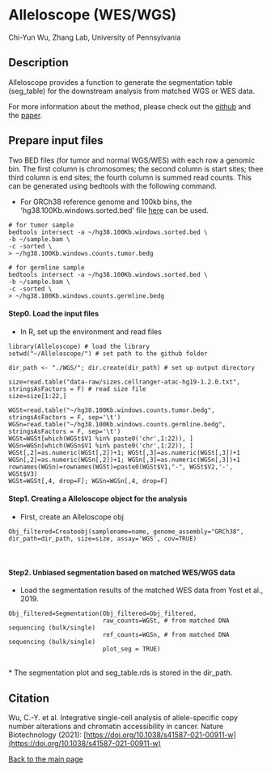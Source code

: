 Alleloscope (WES/WGS)
================
Chi-Yun Wu, Zhang Lab, University of Pennsylvania

## Description
Alleloscope provides a function to generate the segmentation table (seg_table) for the downstream analysis from matched WGS or WES data. 

For more information about the method, please check out the [github](https://github.com/seasoncloud/Alleloscope) and the [paper](https://doi.org/10.1038/s41587-021-00911-w).
<br/>

## Prepare input files
Two BED files (for tumor and normal WGS/WES) with each row a genomic bin. The first column is chromosomes; the second column is start sites; thee third column is end sites; the fourth column is summed read counts. 
This can be generated using bedtools with the following command.
* For GRCh38 reference genome and 100kb bins, the 'hg38.100Kb.windows.sorted.bed' file [here](https://github.com/seasoncloud/Alleloscope/blob/main/data-raw/hg38.100Kb.windows.sorted.bed) can be used. 
```
# for tumor sample
bedtools intersect -a ~/hg38.100Kb.windows.sorted.bed \
-b ~/sample.bam \
-c -sorted \
> ~/hg38.100Kb.windows.counts.tumor.bedg

# for germline sample
bedtools intersect -a ~/hg38.100Kb.windows.sorted.bed \
-b ~/sample.bam \
-c -sorted \
> ~/hg38.100Kb.windows.counts.germline.bedg
```

#### Step0. Load the input files

* In R, set up the environment and read files
```
library(Alleloscope) # load the library
setwd("~/Alleloscope/") # set path to the github folder

dir_path <- "./WGS/"; dir.create(dir_path) # set up output directory

size=read.table("data-raw/sizes.cellranger-atac-hg19-1.2.0.txt", stringsAsFactors = F) # read size file
size=size[1:22,]

WGSt=read.table("~/hg38.100Kb.windows.counts.tumor.bedg", stringsAsFactors = F, sep='\t')
WGSn=read.table("~/hg38.100Kb.windows.counts.germline.bedg", stringsAsFactors = F, sep='\t')
WGSt=WGSt[which(WGSt$V1 %in% paste0('chr',1:22)), ]
WGSn=WGSn[which(WGSn$V1 %in% paste0('chr',1:22)), ]
WGSt[,2]=as.numeric(WGSt[,2])+1; WGSt[,3]=as.numeric(WGSt[,3])+1
WGSn[,2]=as.numeric(WGSn[,2])+1; WGSn[,3]=as.numeric(WGSn[,3])+1
rownames(WGSn)=rownames(WGSt)=paste0(WGSt$V1,"-", WGSt$V2,'-', WGSt$V3)
WGSt=WGSt[,4, drop=F]; WGSn=WGSn[,4, drop=F]
```

#### Step1. Creating a Alleloscope object for the analysis

* First, create an Alleloscope obj
```
Obj_filtered=Createobj(samplename=name, genome_assembly="GRCh38", dir_path=dir_path, size=size, assay='WGS', cov=TRUE)
```
<br/>

#### Step2. Unbiased segmentation based on matched WES/WGS data

* Load the segmentation results of the matched WES data from Yost et al., 2019.
```
Obj_filtered=Segmentation(Obj_filtered=Obj_filtered, 
                          raw_counts=WGSt, # from matched DNA sequencing (bulk/single)
                          ref_counts=WGSn, # from matched DNA sequencing (bulk/single)
                          plot_seg = TRUE)
```
<br/>
* The segmentation plot and seg_table.rds is stored in the dir_path.


## Citation
Wu, C.-Y. et al. Integrative single-cell analysis of allele-specific copy number alterations and chromatin accessibility in cancer. Nature Biotechnology (2021): [https://doi.org/10.1038/s41587-021-00911-w](https://doi.org/10.1038/s41587-021-00911-w)





[Back to the main page](https://github.com/seasoncloud/Alleloscope)

